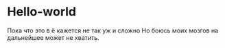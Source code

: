 # Hello-world
Пока что это в ё кажется не так уж и сложно
Но боюсь моих мозгов на дальнейшее может не хватить.
